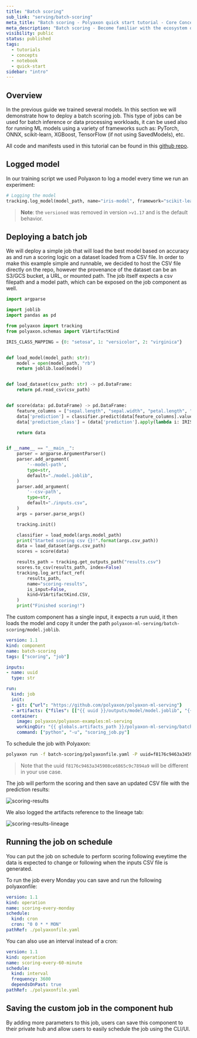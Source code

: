 ```yaml
---
title: "Batch scoring"
sub_link: "serving/batch-scoring"
meta_title: "Batch scoring - Polyaxon quick start tutorial - Core Concepts"
meta_description: "Batch scoring - Become familiar with the ecosystem of Polyaxon tools with a top-level overview and useful links to get you started."
visibility: public
status: published
tags:
  - tutorials
  - concepts
  - notebook
  - quick-start
sidebar: "intro"
---
```


## Overview

In the previous guide we trained several models. In this section we will demonstrate how to deploy a batch scoring job.
This type of jobs can be used for batch inference or data processing workloads,
it can be used also for running ML models using a variety of frameworks such as: PyTorch, ONNX, scikit-learn, XGBoost, TensorFlow (if not using SavedModels), etc.

All code and manifests used in this tutorial can be found in this [github repo](https://github.com/polyaxon/polyaxon-ml-serving).

## Logged model

In our training script we used Polyaxon to log a model every time we run an experiment:

```python
# Logging the model
tracking.log_model(model_path, name="iris-model", framework="scikit-learn", versioned=False)
```

> **Note**: the `versioned` was removed in version `>v1.17` and is the default behavior.

## Deploying a batch job

We will deploy a simple job that will load the best model based on accuracy as and run a scoring logic on a dataset loaded from a CSV file.
In order to make this example simple and runnable, we decided to host the CSV file directly on the repo, however the provenance of the dataset can be an S3/GCS bucket, a URL, or mounted path.
The job itself expects a csv filepath and a model path, which can be exposed on the job component as well.


```python
import argparse

import joblib
import pandas as pd

from polyaxon import tracking
from polyaxon.schemas import V1ArtifactKind

IRIS_CLASS_MAPPING = {0: "setosa", 1: "versicolor", 2: "virginica"}


def load_model(model_path: str):
    model = open(model_path, "rb")
    return joblib.load(model)


def load_dataset(csv_path: str) -> pd.DataFrame:
    return pd.read_csv(csv_path)


def score(data: pd.DataFrame) -> pd.DataFrame:
    feature_columns = ["sepal.length", "sepal.width", "petal.length", "petal.width"]
    data['prediction'] = classifier.predict(data[feature_columns].values)
    data['prediction_class'] = (data['prediction'].apply(lambda i: IRIS_CLASS_MAPPING[i]))

    return data


if __name__ == "__main__":
    parser = argparse.ArgumentParser()
    parser.add_argument(
        '--model-path',
        type=str,
        default="./model.joblib",
    )
    parser.add_argument(
        '--csv-path',
        type=str,
        default="./inputs.csv",
    )
    args = parser.parse_args()

    tracking.init()

    classifier = load_model(args.model_path)
    print("Started scoring csv {}!".format(args.csv_path))
    data = load_dataset(args.csv_path)
    scores = score(data)

    results_path = tracking.get_outputs_path("results.csv")
    scores.to_csv(results_path, index=False)
    tracking.log_artifact_ref(
        results_path,
        name="scoring-results",
        is_input=False,
        kind=V1ArtifactKind.CSV,
    )
    print("Finished scoring!")
```

The custom component has a single input, it expects a run uuid, it then loads the model and copy it under the path `polyaxon-ml-serving/batch-scoring/model.joblib`.

```yaml
version: 1.1
kind: component
name: batch-scoring
tags: ["scoring", "job"]

inputs:
- name: uuid
  type: str

run:
  kind: job
  init:
  - git: {"url": "https://github.com/polyaxon/polyaxon-ml-serving"}
  - artifacts: {"files": [["{{ uuid }}/outputs/model/model.joblib", "{{ globals.artifacts_path }}/polyaxon-ml-serving/batch-scoring/model.joblib"]]}
  container:
    image: polyaxon/polyaxon-examples:ml-serving
    workingDir: "{{ globals.artifacts_path }}/polyaxon-ml-serving/batch-scoring"
    command: ["python", "-u", "scoring_job.py"]
```

To schedule the job with Polyaxon:

```bash
polyaxon run -f batch-scoring/polyaxonfile.yaml -P uuid=f8176c9463a345908ce6865c9c7894a9
```

> Note that the uuid `f8176c9463a345908ce6865c9c7894a9` will be different in your use case.

The job will perform the scoring and then save an updated CSV file with the prediction results:

![scoring-results](../../../../content/images/dashboard/runs/scoring-results.png)

We also logged the artifacts reference to the lineage tab:

![scoring-results-lineage](../../../../content/images/dashboard/runs/scoring-results-lineage.png)

## Running the job on schedule

You can put the job on schedule to perform scoring following eveytime the data is expected to change or following when the inputs CSV file is generated.

To run the job every Monday you can save and run the following polyaxonfile:

```yaml
version: 1.1
kind: operation
name: scoring-every-monday
schedule:
  kind: cron
  cron: "0 0 * * MON"
pathRef: ./polyaxonfile.yaml
```

You can also use an interval instead of a cron:

```yaml
version: 1.1
kind: operation
name: scoring-every-60-minute
schedule:
  kind: interval
  frequency: 3600
  dependsOnPast: true
pathRef: ./polyaxonfile.yaml
```

## Saving the custom job in the component hub

By adding more parameters to this job, users can save this component to their private hub and allow users to easily schedule the job using the CLI/UI.

